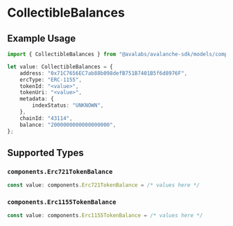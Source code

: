 # CollectibleBalances

## Example Usage

```typescript
import { CollectibleBalances } from "@avalabs/avalanche-sdk/models/components";

let value: CollectibleBalances = {
    address: "0x71C7656EC7ab88b098defB751B7401B5f6d8976F",
    ercType: "ERC-1155",
    tokenId: "<value>",
    tokenUri: "<value>",
    metadata: {
        indexStatus: "UNKNOWN",
    },
    chainId: "43114",
    balance: "2000000000000000000",
};
```

## Supported Types

### `components.Erc721TokenBalance`

```typescript
const value: components.Erc721TokenBalance = /* values here */
```

### `components.Erc1155TokenBalance`

```typescript
const value: components.Erc1155TokenBalance = /* values here */
```

